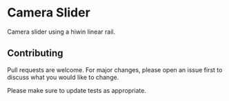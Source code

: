 # Camera Slider

Camera slider using a hiwin linear rail.

## Contributing
Pull requests are welcome. For major changes, please open an issue first to discuss what you would like to change.

Please make sure to update tests as appropriate.